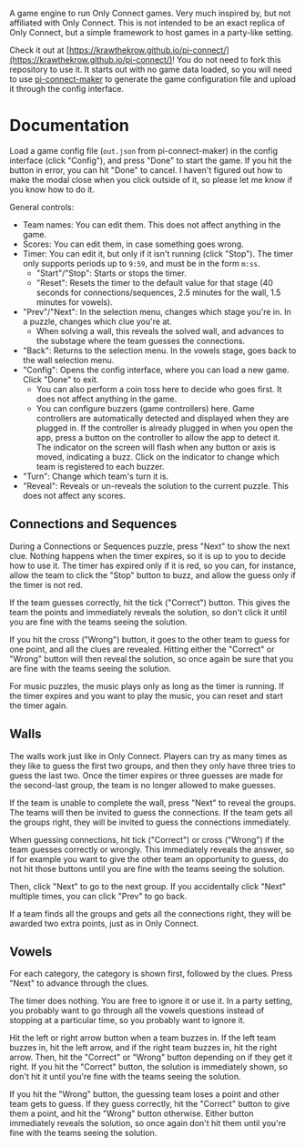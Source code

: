 A game engine to run Only Connect games. Very much inspired by, but not affiliated with Only Connect. This is not intended to be an exact replica of Only Connect, but a simple framework to host games in a party-like setting.

Check it out at [https://krawthekrow.github.io/pi-connect/](https://krawthekrow.github.io/pi-connect/)! You do not need to fork this repository to use it. It starts out with no game data loaded, so you will need to use [pi-connect-maker](https://github.com/krawthekrow/pi-connect-maker) to generate the game configuration file and upload it through the config interface.

Documentation
=============

Load a game config file (`out.json` from pi-connect-maker) in the config interface (click "Config"), and press "Done" to start the game. If you hit the button in error, you can hit "Done" to cancel. I haven't figured out how to make the modal close when you click outside of it, so please let me know if you know how to do it.

General controls:

- Team names: You can edit them. This does not affect anything in the game.
- Scores: You can edit them, in case something goes wrong.
- Timer: You can edit it, but only if it isn't running (click "Stop"). The timer only supports periods up to `9:59`, and must be in the form `m:ss`.
	- "Start"/"Stop": Starts or stops the timer.
	- "Reset": Resets the timer to the default value for that stage (40 seconds for connections/sequences, 2.5 minutes for the wall, 1.5 minutes for vowels).
- "Prev"/"Next": In the selection menu, changes which stage you're in. In a puzzle, changes which clue you're at.
	- When solving a wall, this reveals the solved wall, and advances to the substage where the team guesses the connections.
- "Back": Returns to the selection menu. In the vowels stage, goes back to the wall selection menu.
- "Config": Opens the config interface, where you can load a new game. Click "Done" to exit.
	- You can also perform a coin toss here to decide who goes first. It does not affect anything in the game.
	- You can configure buzzers (game controllers) here. Game controllers are automatically detected and displayed when they are plugged in. If the controller is already plugged in when you open the app, press a button on the controller to allow the app to detect it. The indicator on the screen will flash when any button or axis is moved, indicating a buzz. Click on the indicator to change which team is registered to each buzzer.
- "Turn": Change which team's turn it is.
- "Reveal": Reveals or un-reveals the solution to the current puzzle. This does not affect any scores.

Connections and Sequences
-------------------------

During a Connections or Sequences puzzle, press "Next" to show the next clue. Nothing happens when the timer expires, so it is up to you to decide how to use it. The timer has expired only if it is red, so you can, for instance, allow the team to click the "Stop" button to buzz, and allow the guess only if the timer is not red.

If the team guesses correctly, hit the tick ("Correct") button. This gives the team the points and immediately reveals the solution, so don't click it until you are fine with the teams seeing the solution.

If you hit the cross ("Wrong") button, it goes to the other team to guess for one point, and all the clues are revealed. Hitting either the "Correct" or "Wrong" button will then reveal the solution, so once again be sure that you are fine with the teams seeing the solution.

For music puzzles, the music plays only as long as the timer is running. If the timer expires and you want to play the music, you can reset and start the timer again.

Walls
-----

The walls work just like in Only Connect. Players can try as many times as they like to guess the first two groups, and then they only have three tries to guess the last two. Once the timer expires or three guesses are made for the second-last group, the team is no longer allowed to make guesses.

If the team is unable to complete the wall, press "Next" to reveal the groups. The teams will then be invited to guess the connections. If the team gets all the groups right, they will be invited to guess the connections immediately.

When guessing connections, hit tick ("Correct") or cross ("Wrong") if the team guesses correctly or wrongly. This immediately reveals the answer, so if for example you want to give the other team an opportunity to guess, do not hit those buttons until you are fine with the teams seeing the solution.

Then, click "Next" to go to the next group. If you accidentally click "Next" multiple times, you can click "Prev" to go back.

If a team finds all the groups and gets all the connections right, they will be awarded two extra points, just as in Only Connect.

Vowels
------

For each category, the category is shown first, followed by the clues. Press "Next" to advance through the clues.

The timer does nothing. You are free to ignore it or use it. In a party setting, you probably want to go through all the vowels questions instead of stopping at a particular time, so you probably want to ignore it.

Hit the left or right arrow button when a team buzzes in. If the left team buzzes in, hit the left arrow, and if the right team buzzes in, hit the right arrow. Then, hit the "Correct" or "Wrong" button depending on if they get it right. If you hit the "Correct" button, the solution is immediately shown, so don't hit it until you're fine with the teams seeing the solution.

If you hit the "Wrong" button, the guessing team loses a point and other team gets to guess. If they guess correctly, hit the "Correct" button to give them a point, and hit the "Wrong" button otherwise. Either button immediately reveals the solution, so once again don't hit them until you're fine with the teams seeing the solution.
